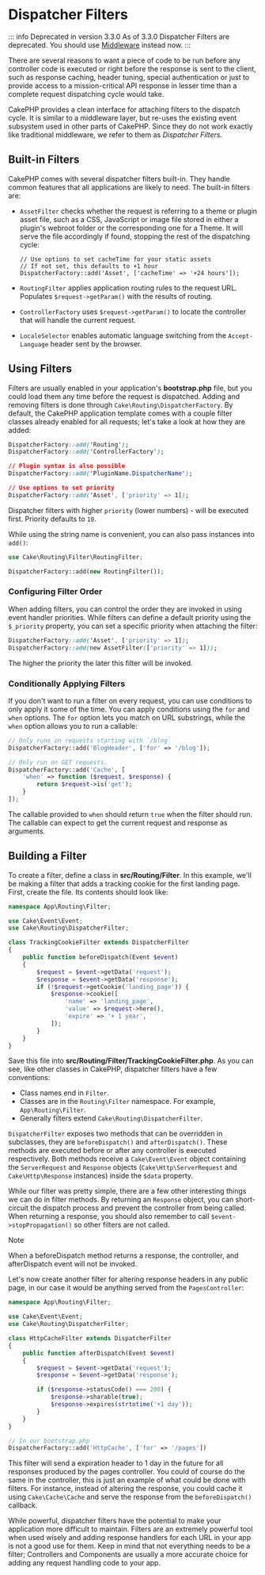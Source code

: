 # Dispatcher Filters

::: info Deprecated in version 3.3.0
As of 3.3.0 Dispatcher Filters are deprecated. You should use [Middleware](../controllers/middleware) instead now.
:::

There are several reasons to want a piece of code to be run before any
controller code is executed or right before the response is sent to the client,
such as response caching, header tuning, special authentication or just to
provide access to a mission-critical API response in lesser time than a complete
request dispatching cycle would take.

CakePHP provides a clean interface for attaching filters to the dispatch
cycle. It is similar to a middleware layer, but re-uses the existing event
subsystem used in other parts of CakePHP. Since they do not work exactly
like traditional middleware, we refer to them as *Dispatcher Filters*.

## Built-in Filters

CakePHP comes with several dispatcher filters built-in. They handle common
features that all applications are likely to need. The built-in filters are:

- `AssetFilter` checks whether the request is referring to a theme
  or plugin asset file, such as a CSS, JavaScript or image file stored in either a
  plugin's webroot folder or the corresponding one for a Theme. It will serve the
  file accordingly if found, stopping the rest of the dispatching cycle:

  ``` text
  // Use options to set cacheTime for your static assets
  // If not set, this defaults to +1 hour
  DispatcherFactory::add('Asset', ['cacheTime' => '+24 hours']);
  ```

- `RoutingFilter` applies application routing rules to the request URL.
  Populates `$request->getParam()` with the results of routing.

- `ControllerFactory` uses `$request->getParam()` to locate the controller that
  will handle the current request.

- `LocaleSelector` enables automatic language switching from the `Accept-Language`
  header sent by the browser.

## Using Filters

Filters are usually enabled in your application's **bootstrap.php** file, but
you could load them any time before the request is dispatched. Adding
and removing filters is done through `Cake\Routing\DispatcherFactory`. By
default, the CakePHP application template comes with a couple filter classes
already enabled for all requests; let's take a look at how they are added:

``` css
DispatcherFactory::add('Routing');
DispatcherFactory::add('ControllerFactory');

// Plugin syntax is also possible
DispatcherFactory::add('PluginName.DispatcherName');

// Use options to set priority
DispatcherFactory::add('Asset', ['priority' => 1]);
```

Dispatcher filters with higher `priority` (lower numbers) - will be executed
first. Priority defaults to `10`.

While using the string name is convenient, you can also pass instances into
`add()`:

``` php
use Cake\Routing\Filter\RoutingFilter;

DispatcherFactory::add(new RoutingFilter());
```

### Configuring Filter Order

When adding filters, you can control the order they are invoked in using
event handler priorities. While filters can define a default priority using the
`$_priority` property, you can set a specific priority when attaching the
filter:

``` css
DispatcherFactory::add('Asset', ['priority' => 1]);
DispatcherFactory::add(new AssetFilter(['priority' => 1]));
```

The higher the priority the later this filter will be invoked.

### Conditionally Applying Filters

If you don't want to run a filter on every request, you can use conditions to
only apply it some of the time. You can apply conditions using the `for` and
`when` options. The `for` option lets you match on URL substrings, while the
`when` option allows you to run a callable:

``` php
// Only runs on requests starting with `/blog`
DispatcherFactory::add('BlogHeader', ['for' => '/blog']);

// Only run on GET requests.
DispatcherFactory::add('Cache', [
    'when' => function ($request, $response) {
        return $request->is('get');
    }
]);
```

The callable provided to `when` should return `true` when the filter should run.
The callable can expect to get the current request and response as arguments.

## Building a Filter

To create a filter, define a class in **src/Routing/Filter**. In this example,
we'll be making a filter that adds a tracking cookie for the first landing
page. First, create the file. Its contents should look like:

``` php
namespace App\Routing\Filter;

use Cake\Event\Event;
use Cake\Routing\DispatcherFilter;

class TrackingCookieFilter extends DispatcherFilter
{
    public function beforeDispatch(Event $event)
    {
        $request = $event->getData('request');
        $response = $event->getData('response');
        if (!$request->getCookie('landing_page')) {
            $response->cookie([
                'name' => 'landing_page',
                'value' => $request->here(),
                'expire' => '+ 1 year',
            ]);
        }
    }
}
```

Save this file into **src/Routing/Filter/TrackingCookieFilter.php**. As you can see, like other
classes in CakePHP, dispatcher filters have a few conventions:

- Class names end in `Filter`.
- Classes are in the `Routing\Filter` namespace. For example,
  `App\Routing\Filter`.
- Generally filters extend `Cake\Routing\DispatcherFilter`.

`DispatcherFilter` exposes two methods that can be overridden in subclasses,
they are `beforeDispatch()` and `afterDispatch()`. These methods are
executed before or after any controller is executed respectively. Both methods
receive a `Cake\Event\Event` object containing the `ServerRequest` and
`Response` objects (`Cake\Http\ServerRequest` and
`Cake\Http\Response` instances) inside the `$data` property.

While our filter was pretty simple, there are a few other interesting things we
can do in filter methods. By returning an `Response` object, you can
short-circuit the dispatch process and prevent the controller from being called.
When returning a response, you should also remember to call
`$event->stopPropagation()` so other filters are not called.

> [!NOTE]
> When a beforeDispatch method returns a response, the controller, and
> afterDispatch event will not be invoked.

Let's now create another filter for altering response headers in any public
page, in our case it would be anything served from the `PagesController`:

``` php
namespace App\Routing\Filter;

use Cake\Event\Event;
use Cake\Routing\DispatcherFilter;

class HttpCacheFilter extends DispatcherFilter
{
    public function afterDispatch(Event $event)
    {
        $request = $event->getData('request');
        $response = $event->getData('response');

        if ($response->statusCode() === 200) {
            $response->sharable(true);
            $response->expires(strtotime('+1 day'));
        }
    }
}

// In our bootstrap.php
DispatcherFactory::add('HttpCache', ['for' => '/pages'])
```

This filter will send a expiration header to 1 day in the future for
all responses produced by the pages controller. You could of course do the same
in the controller, this is just an example of what could be done with filters.
For instance, instead of altering the response, you could cache it using
`Cake\Cache\Cache` and serve the response from the `beforeDispatch()`
callback.

While powerful, dispatcher filters have the potential to make your application
more difficult to maintain. Filters are an extremely powerful tool when used
wisely and adding response handlers for each URL in your app is not a good use for
them. Keep in mind that not everything needs to be a filter; <span class="title-ref">Controllers</span> and
<span class="title-ref">Components</span> are usually a more accurate choice for adding any request handling
code to your app.

